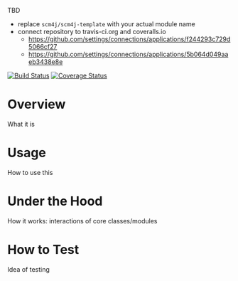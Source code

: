 TBD
- replace `scm4j/scm4j-template` with your actual module name
- connect repository to travis-ci.org and coveralls.io
  - https://github.com/settings/connections/applications/f244293c729d5066cf27
  - https://github.com/settings/connections/applications/5b064d049aaeb3438e8e

[![Build Status](https://travis-ci.org/scm4j/scm4j-template.svg?branch=master)](https://travis-ci.org/scm4j/scm4j-template)
[![Coverage Status](https://coveralls.io/repos/scm4j/scm4j-template/badge.png)](https://coveralls.io/r/scm4j/scm4j-template)

# Overview

What it is

# Usage

How to use this

# Under the Hood

How it works: interactions of core classes/modules

# How to Test

Idea of testing